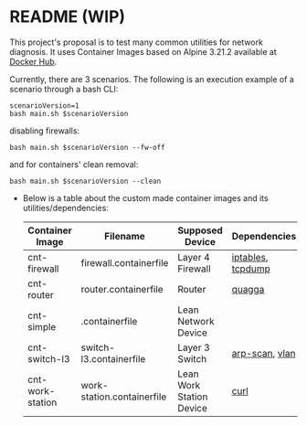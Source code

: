 # README (WIP)

This project's proposal is to test many common utilities for network diagnosis. It uses Container Images based on Alpine 3.21.2 available at [Docker Hub](https://hub.docker.com/_/alpine/).

Currently, there are 3 scenarios. The following is an execution example of a scenario through a bash CLI:
  ```
  scenarioVersion=1
  bash main.sh $scenarioVersion
  ```
  disabling firewalls:
  ```
  bash main.sh $scenarioVersion --fw-off
  ```

and for containers' clean removal:
  ```
  bash main.sh $scenarioVersion --clean
  ```

* Below is a table about the custom made container images and its utilities/dependencies:

  |Container Image|Filename|Supposed Device|Dependencies|
  |-|-|-|-|
  |cnt-firewall|firewall.containerfile|Layer 4 Firewall|[iptables](https://git.netfilter.org/iptables/), [tcpdump](https://www.tcpdump.org/)|
  |cnt-router|router.containerfile|Router|[quagga](https://www.nongnu.org/quagga/)|
  |cnt-simple|.containerfile|Lean Network Device||
  |cnt-switch-l3|switch-l3.containerfile|Layer 3 Switch|[arp-scan](https://github.com/royhills/arp-scan), [vlan](https://gitlab.alpinelinux.org/alpine/aports/-/tree/master/main/vlan)|
  |cnt-work-station|work-station.containerfile|Lean Work Station Device|[curl](https://curl.se/)|

